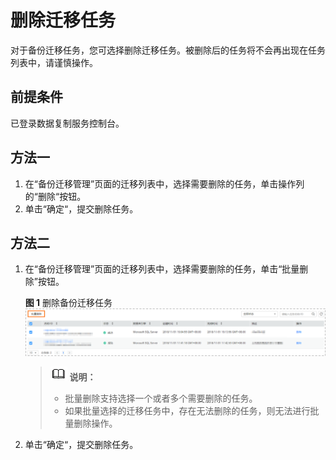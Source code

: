 # 删除迁移任务<a name="drs_04_0004"></a>

对于备份迁移任务，您可选择删除迁移任务。被删除后的任务将不会再出现在任务列表中，请谨慎操作。

## 前提条件<a name="section16256919193311"></a>

已登录数据复制服务控制台。

## 方法一<a name="section4298797218435"></a>

1.  在“备份迁移管理”页面的迁移列表中，选择需要删除的任务，单击操作列的“删除“按钮。
2.  单击“确定“，提交删除任务。

## 方法二<a name="section864720103313"></a>

1.  在“备份迁移管理”页面的迁移列表中，选择需要删除的任务，单击“批量删除”按钮。

    **图 1**  删除备份迁移任务<a name="fig655118584119"></a>  
    ![](figures/删除备份迁移任务.png "删除备份迁移任务")

    >![](public_sys-resources/icon-note.gif) **说明：** 
    >-   批量删除支持选择一个或者多个需要删除的任务。
    >-   如果批量选择的迁移任务中，存在无法删除的任务，则无法进行批量删除操作。

2.  单击“确定“，提交删除任务。

